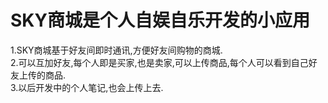 # SKY商城是个人自娱自乐开发的小应用
  1.SKY商城基于好友间即时通讯,方便好友间购物的商城.</br>
  2.可以互加好友,每个人即是买家,也是卖家,可以上传商品,每个人可以看到自己好友上传的商品.</br>
  3.以后开发中的个人笔记,也会上传上去.</br>


